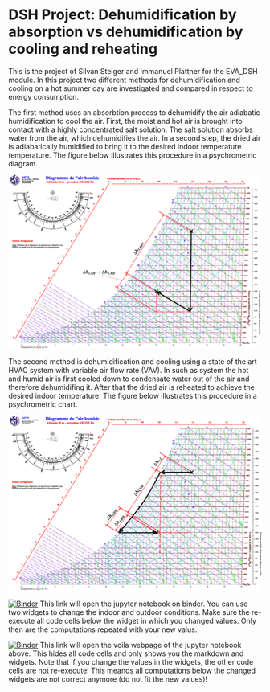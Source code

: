 # DSH Project: Dehumidification by absorption vs dehumidification by cooling and reheating

This is the project of Silvan Steiger and Immanuel Plattner for the EVA_DSH module. In this project two different methods for dehumidification and cooling on a hot summer day are investigated and compared in respect to energy consumption.

The first method uses an absorbtion process to dehumidify the air adiabatic humidification to cool the air. First, the moist and hot air is brought into contact with a highly concentrated salt solution. The salt solution absorbs water from the air, which dehumidifies the air. In a second step, the dried air is adiabatically humidified to bring it to the desired indoor temperature temperature. The figure below illustrates this procedure in a psychrometric diagram.

<img src="./Figures/hx_ABS.png" style="width: 900px; background: white;">

The second method is dehumidification and cooling using a state of the art HVAC system with variable air flow rate (VAV). In such as system the hot and humid air is first cooled down to condensate water out of the air and therefore dehumidifing it. After that the dried air is reheated to achieve the desired indoor temperature. The figure below illustrates this procedure in a psychrometric chart.

<img src="./Figures/hx_CDH.png" style="width: 900px; background: white;">

[![Binder](https://mybinder.org/badge_logo.svg)](https://mybinder.org/v2/gh/hipfel/dshproject/main?labpath=Main.ipynb) This link will open the jupyter notebook on binder. You can use two widgets to change the indoor and outdoor conditions. Make sure the re-execute all code cells below the widget in which you changed values. Only then are the computations repeated with your new valus.

[![Binder](https://mybinder.org/badge_logo.svg)](https://mybinder.org/v2/gh/hipfel/dshproject/main?urlpath=voila%2Frender%2FMain.ipynb) This link will open the voila webpage of the jupyter notebook above. This hides all code cells and only shows you the markdown and widgets. Note that if you change the values in the widgets, the other code cells are not re-execute! This meands all computations below the changed widgets are not correct anymore (do not fit the new values)!